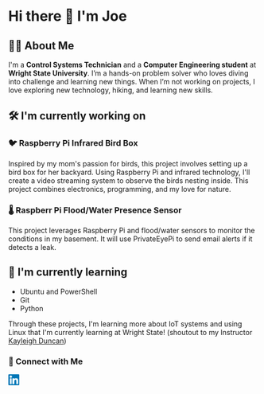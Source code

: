 #  Hi there 👋 I'm Joe

## 👨‍🎓 About Me
I'm a **Control Systems Technician** and a **Computer Engineering student** at **Wright State University**. I’m a hands-on problem solver who loves diving into challenge and learning new things. When I’m not working on projects, I love exploring new technology, hiking, and learning new skills.

## 🛠 I'm currently working on

### 🐦 Raspberry Pi Infrared Bird Box
Inspired by my mom's passion for birds, this project involves setting up a bird box for her backyard. Using Raspberry Pi and infrared technology, I'll create a video streaming system to observe the birds nesting inside. This project combines electronics, programming, and my love for nature.

### 🌡️ Raspberr Pi Flood/Water Presence Sensor
This project leverages Raspberry Pi and flood/water sensors to monitor the conditions in my basement. It will use PrivateEyePi to send email alerts if it detects a leak.

## 🌱 I'm currently learning
- Ubuntu and PowerShell
- Git
- Python

Through these projects, I'm learning more about IoT systems and using Linux that I'm currently learning at Wright State! (shoutout to my Instructor [Kayleigh Duncan](https://github.com/pattonsgirl))

### 🤝 Connect with Me

<a href="https://www.linkedin.com/in/warnerjoseph"><img align="left" src="https://raw.githubusercontent.com/itsjoepro/itsjoepro/main/images/linkedin.svg" alt="Joseph Warner | LinkedIn" width="22px"/></a></br>
